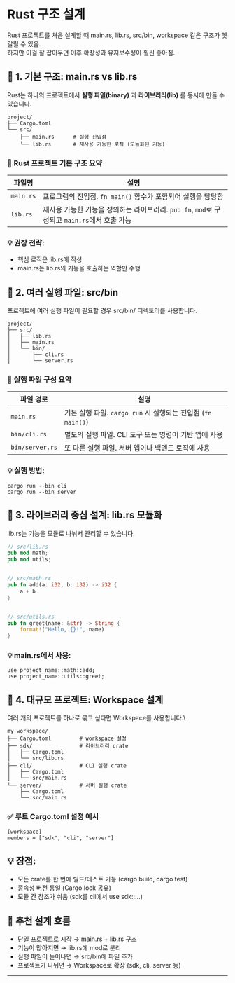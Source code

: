 # Rust 구조 설계
Rust 프로젝트를 처음 설계할 때 main.rs, lib.rs, src/bin, workspace 같은 구조가 헷갈릴 수 있음.  
하지만 이걸 잘 잡아두면 이후 확장성과 유지보수성이 훨씬 좋아짐.

## 🧱 1. 기본 구조: main.rs vs lib.rs
Rust는 하나의 프로젝트에서 **실행 파일(binary)** 과 **라이브러리(lib)** 를 동시에 만들 수 있습니다.
```
project/
├── Cargo.toml
└── src/
    ├── main.rs      # 실행 진입점
    └── lib.rs       # 재사용 가능한 로직 (모듈화된 기능)
```

### 🧱 Rust 프로젝트 기본 구조 요약
| 파일명     | 설명                                                   |
|------------|--------------------------------------------------------|
| `main.rs`  | 프로그램의 진입점. `fn main()` 함수가 포함되어 실행을 담당함     |
| `lib.rs`   | 재사용 가능한 기능을 정의하는 라이브러리. `pub fn`, `mod`로 구성되고 `main.rs`에서 호출 가능 |

### 💡 권장 전략:
- 핵심 로직은 lib.rs에 작성
- main.rs는 lib.rs의 기능을 호출하는 역할만 수행

## 🧩 2. 여러 실행 파일: src/bin
프로젝트에 여러 실행 파일이 필요할 경우 src/bin/ 디렉토리를 사용합니다.
```
project/
├── src/
│   ├── lib.rs
│   ├── main.rs
│   └── bin/
│       ├── cli.rs
│       └── server.rs
```

### 🚀 실행 파일 구성 요약
| 파일 경로         | 설명                                                   |
|-------------------|--------------------------------------------------------|
| `main.rs`         | 기본 실행 파일. `cargo run` 시 실행되는 진입점 (`fn main()`) |
| `bin/cli.rs`      | 별도의 실행 파일. CLI 도구 또는 명령어 기반 앱에 사용         |
| `bin/server.rs`   | 또 다른 실행 파일. 서버 앱이나 백엔드 로직에 사용             |


### 💡 실행 방법:
```
cargo run --bin cli
cargo run --bin server
```

## 🧰 3. 라이브러리 중심 설계: lib.rs 모듈화
lib.rs는 기능을 모듈로 나눠서 관리할 수 있습니다.
```rust
// src/lib.rs
pub mod math;
pub mod utils;


// src/math.rs
pub fn add(a: i32, b: i32) -> i32 {
    a + b
}


// src/utils.rs
pub fn greet(name: &str) -> String {
    format!("Hello, {}!", name)
}
```

### 💡 main.rs에서 사용:
```
use project_name::math::add;
use project_name::utils::greet;
```


## 🧭 4. 대규모 프로젝트: Workspace 설계
여러 개의 프로젝트를 하나로 묶고 싶다면 Workspace를 사용합니다.\
```
my_workspace/
├── Cargo.toml         # workspace 설정
├── sdk/               # 라이브러리 crate
│   ├── Cargo.toml
│   └── src/lib.rs
├── cli/               # CLI 실행 crate
│   ├── Cargo.toml
│   └── src/main.rs
└── server/            # 서버 실행 crate
    ├── Cargo.toml
    └── src/main.rs
```

### ✅ 루트 Cargo.toml 설정 예시
```
[workspace]
members = ["sdk", "cli", "server"]

```

## 💡 장점:
- 모든 crate를 한 번에 빌드/테스트 가능 (cargo build, cargo test)
- 종속성 버전 통일 (Cargo.lock 공유)
- 모듈 간 참조가 쉬움 (sdk를 cli에서 use sdk::...)

## 🧠 추천 설계 흐름 
- 단일 프로젝트로 시작 → main.rs + lib.rs 구조
- 기능이 많아지면 → lib.rs에 mod로 분리
- 실행 파일이 늘어나면 → src/bin에 파일 추가
- 프로젝트가 나뉘면 → Workspace로 확장 (sdk, cli, server 등)

---



